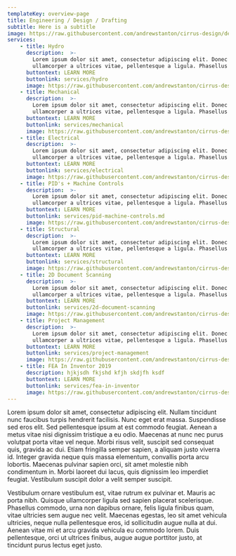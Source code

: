 ```yaml
---
templateKey: overview-page
title: Engineering / Design / Drafting
subtitle: Here is a subtitle
image: https://raw.githubusercontent.com/andrewstanton/cirrus-design/develop/static/img/scanning.jpg
services:
    - title: Hydro
      description:  >-
        Lorem ipsum dolor sit amet, consectetur adipiscing elit. Donec nunc urna,
        ullamcorper a ultrices vitae, pellentesque a ligula. Phasellus eros felis
      buttontext: LEARN MORE
      buttonlink: services/hydro
      image: https://raw.githubusercontent.com/andrewstanton/cirrus-design/develop/static/img/3d-scanning-floor-ceiling.jpg
    - title: Mechanical
      description:  >-
        Lorem ipsum dolor sit amet, consectetur adipiscing elit. Donec nunc urna,
        ullamcorper a ultrices vitae, pellentesque a ligula. Phasellus eros felis
      buttontext: LEARN MORE
      buttonlink: services/mechanical
      image: https://raw.githubusercontent.com/andrewstanton/cirrus-design/develop/static/img/3d-scanning-floor-ceiling.jpg
    - title: Electrical
      description:  >-
        Lorem ipsum dolor sit amet, consectetur adipiscing elit. Donec nunc urna,
        ullamcorper a ultrices vitae, pellentesque a ligula. Phasellus eros felis
      buttontext: LEARN MORE
      buttonlink: services/electrical
      image: https://raw.githubusercontent.com/andrewstanton/cirrus-design/develop/static/img/3d-scanning-floor-ceiling.jpg
    - title: PID's + Machine Controls
      description:  >-
        Lorem ipsum dolor sit amet, consectetur adipiscing elit. Donec nunc urna,
        ullamcorper a ultrices vitae, pellentesque a ligula. Phasellus eros felis
      buttontext: LEARN MORE
      buttonlink: services/pid-machine-controls.md 
      image: https://raw.githubusercontent.com/andrewstanton/cirrus-design/develop/static/img/3d-scanning-floor-ceiling.jpg
    - title: Structural
      description:  >-
        Lorem ipsum dolor sit amet, consectetur adipiscing elit. Donec nunc urna,
        ullamcorper a ultrices vitae, pellentesque a ligula. Phasellus eros felis
      buttontext: LEARN MORE
      buttonlink: services/structural
      image: https://raw.githubusercontent.com/andrewstanton/cirrus-design/develop/static/img/3d-scanning-floor-ceiling.jpg
    - title: 2D Document Scanning
      description:  >-
        Lorem ipsum dolor sit amet, consectetur adipiscing elit. Donec nunc urna,
        ullamcorper a ultrices vitae, pellentesque a ligula. Phasellus eros felis
      buttontext: LEARN MORE
      buttonlink: services/2d-document-scanning
      image: https://raw.githubusercontent.com/andrewstanton/cirrus-design/develop/static/img/3d-scanning-floor-ceiling.jpg
    - title: Project Management
      description:  >-
        Lorem ipsum dolor sit amet, consectetur adipiscing elit. Donec nunc urna,
        ullamcorper a ultrices vitae, pellentesque a ligula. Phasellus eros felis
      buttontext: LEARN MORE
      buttonlink: services/project-management
      image: https://raw.githubusercontent.com/andrewstanton/cirrus-design/develop/static/img/3d-scanning-floor-ceiling.jpg
    - title: FEA In Inventor 2019
      description: hjkjsdh fkjshd kfjh skdjfh ksdf 
      buttontext: LEARN MORE
      buttonlink: services/fea-in-inventor
      image: https://raw.githubusercontent.com/andrewstanton/cirrus-design/develop/static/img/3d-scanning-floor-ceiling.jpg
---
```

Lorem ipsum dolor sit amet, consectetur adipiscing elit. Nullam tincidunt nunc faucibus turpis hendrerit facilisis. Nunc eget erat massa. Suspendisse sed eros elit. Sed pellentesque ipsum at est commodo feugiat. Aenean a metus vitae nisi dignissim tristique a eu odio. Maecenas at nunc nec purus volutpat porta vitae vel neque. Morbi risus velit, suscipit sed consequat quis, gravida ac dui. Etiam fringilla semper sapien, a aliquam justo viverra id. Integer gravida neque quis massa elementum, convallis porta arcu lobortis. Maecenas pulvinar sapien orci, sit amet molestie nibh condimentum in. Morbi laoreet dui lacus, quis dignissim leo imperdiet feugiat. Vestibulum suscipit dolor a velit semper suscipit.

Vestibulum ornare vestibulum est, vitae rutrum ex pulvinar et. Mauris ac porta nibh. Quisque ullamcorper ligula sed sapien placerat scelerisque. Phasellus commodo, urna non dapibus ornare, felis ligula finibus quam, vitae ultricies sem augue nec velit. Maecenas egestas, leo sit amet vehicula ultricies, neque nulla pellentesque eros, id sollicitudin augue nulla at dui. Aenean vitae mi et arcu gravida vehicula eu commodo lorem. Duis pellentesque, orci ut ultrices finibus, augue augue porttitor justo, at tincidunt purus lectus eget justo.